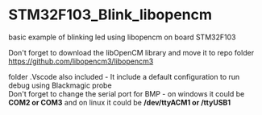 # STM32F103_Blink_libopencm
basic example of blinking led using libopencm on board STM32F103

Don't forget to download the libOpenCM library and move it to repo folder 
https://github.com/libopencm3/libopencm3

folder .Vscode also included - It include a default configuration to run debug using Blackmagic probe  
Don't forget to change the serial port for BMP - on windows it could be **COM2 or COM3** and on linux it could be **/dev/ttyACM1 or /ttyUSB1**


